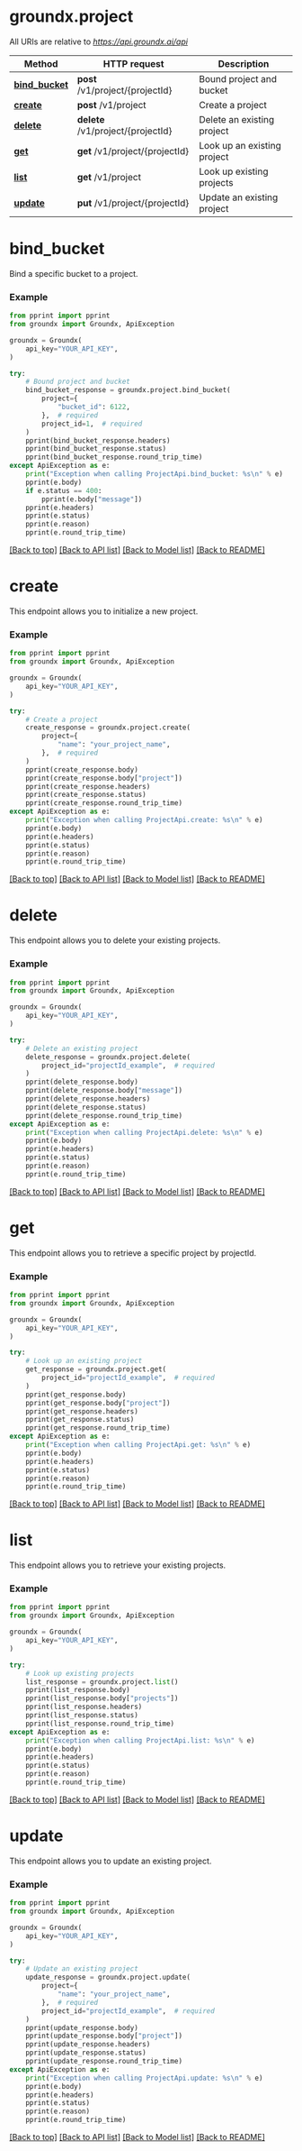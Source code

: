 # groundx.project

All URIs are relative to *https://api.groundx.ai/api*

Method | HTTP request | Description
------------- | ------------- | -------------
[**bind_bucket**](#bind_bucket) | **post** /v1/project/{projectId} | Bound project and bucket
[**create**](#create) | **post** /v1/project | Create a project
[**delete**](#delete) | **delete** /v1/project/{projectId} | Delete an existing project
[**get**](#get) | **get** /v1/project/{projectId} | Look up an existing project
[**list**](#list) | **get** /v1/project | Look up existing projects
[**update**](#update) | **put** /v1/project/{projectId} | Update an existing project

# **bind_bucket**

Bind a specific bucket to a project.

### Example

```python
from pprint import pprint
from groundx import Groundx, ApiException

groundx = Groundx(
    api_key="YOUR_API_KEY",
)

try:
    # Bound project and bucket
    bind_bucket_response = groundx.project.bind_bucket(
        project={
            "bucket_id": 6122,
        },  # required
        project_id=1,  # required
    )
    pprint(bind_bucket_response.headers)
    pprint(bind_bucket_response.status)
    pprint(bind_bucket_response.round_trip_time)
except ApiException as e:
    print("Exception when calling ProjectApi.bind_bucket: %s\n" % e)
    pprint(e.body)
    if e.status == 400:
        pprint(e.body["message"])
    pprint(e.headers)
    pprint(e.status)
    pprint(e.reason)
    pprint(e.round_trip_time)
```

[[Back to top]](#__pageTop) [[Back to API list]](../../../README.md#documentation-for-api-endpoints) [[Back to Model list]](../../../README.md#documentation-for-models) [[Back to README]](../../../README.md)

# **create**

This endpoint allows you to initialize a new project.

### Example

```python
from pprint import pprint
from groundx import Groundx, ApiException

groundx = Groundx(
    api_key="YOUR_API_KEY",
)

try:
    # Create a project
    create_response = groundx.project.create(
        project={
            "name": "your_project_name",
        },  # required
    )
    pprint(create_response.body)
    pprint(create_response.body["project"])
    pprint(create_response.headers)
    pprint(create_response.status)
    pprint(create_response.round_trip_time)
except ApiException as e:
    print("Exception when calling ProjectApi.create: %s\n" % e)
    pprint(e.body)
    pprint(e.headers)
    pprint(e.status)
    pprint(e.reason)
    pprint(e.round_trip_time)
```

[[Back to top]](#__pageTop) [[Back to API list]](../../../README.md#documentation-for-api-endpoints) [[Back to Model list]](../../../README.md#documentation-for-models) [[Back to README]](../../../README.md)

# **delete**

This endpoint allows you to delete your existing projects.

### Example

```python
from pprint import pprint
from groundx import Groundx, ApiException

groundx = Groundx(
    api_key="YOUR_API_KEY",
)

try:
    # Delete an existing project
    delete_response = groundx.project.delete(
        project_id="projectId_example",  # required
    )
    pprint(delete_response.body)
    pprint(delete_response.body["message"])
    pprint(delete_response.headers)
    pprint(delete_response.status)
    pprint(delete_response.round_trip_time)
except ApiException as e:
    print("Exception when calling ProjectApi.delete: %s\n" % e)
    pprint(e.body)
    pprint(e.headers)
    pprint(e.status)
    pprint(e.reason)
    pprint(e.round_trip_time)
```

[[Back to top]](#__pageTop) [[Back to API list]](../../../README.md#documentation-for-api-endpoints) [[Back to Model list]](../../../README.md#documentation-for-models) [[Back to README]](../../../README.md)

# **get**

This endpoint allows you to retrieve a specific project by projectId.

### Example

```python
from pprint import pprint
from groundx import Groundx, ApiException

groundx = Groundx(
    api_key="YOUR_API_KEY",
)

try:
    # Look up an existing project
    get_response = groundx.project.get(
        project_id="projectId_example",  # required
    )
    pprint(get_response.body)
    pprint(get_response.body["project"])
    pprint(get_response.headers)
    pprint(get_response.status)
    pprint(get_response.round_trip_time)
except ApiException as e:
    print("Exception when calling ProjectApi.get: %s\n" % e)
    pprint(e.body)
    pprint(e.headers)
    pprint(e.status)
    pprint(e.reason)
    pprint(e.round_trip_time)
```

[[Back to top]](#__pageTop) [[Back to API list]](../../../README.md#documentation-for-api-endpoints) [[Back to Model list]](../../../README.md#documentation-for-models) [[Back to README]](../../../README.md)

# **list**

This endpoint allows you to retrieve your existing projects.

### Example

```python
from pprint import pprint
from groundx import Groundx, ApiException

groundx = Groundx(
    api_key="YOUR_API_KEY",
)

try:
    # Look up existing projects
    list_response = groundx.project.list()
    pprint(list_response.body)
    pprint(list_response.body["projects"])
    pprint(list_response.headers)
    pprint(list_response.status)
    pprint(list_response.round_trip_time)
except ApiException as e:
    print("Exception when calling ProjectApi.list: %s\n" % e)
    pprint(e.body)
    pprint(e.headers)
    pprint(e.status)
    pprint(e.reason)
    pprint(e.round_trip_time)
```

[[Back to top]](#__pageTop) [[Back to API list]](../../../README.md#documentation-for-api-endpoints) [[Back to Model list]](../../../README.md#documentation-for-models) [[Back to README]](../../../README.md)

# **update**

This endpoint allows you to update an existing project.

### Example

```python
from pprint import pprint
from groundx import Groundx, ApiException

groundx = Groundx(
    api_key="YOUR_API_KEY",
)

try:
    # Update an existing project
    update_response = groundx.project.update(
        project={
            "name": "your_project_name",
        },  # required
        project_id="projectId_example",  # required
    )
    pprint(update_response.body)
    pprint(update_response.body["project"])
    pprint(update_response.headers)
    pprint(update_response.status)
    pprint(update_response.round_trip_time)
except ApiException as e:
    print("Exception when calling ProjectApi.update: %s\n" % e)
    pprint(e.body)
    pprint(e.headers)
    pprint(e.status)
    pprint(e.reason)
    pprint(e.round_trip_time)
```

[[Back to top]](#__pageTop) [[Back to API list]](../../../README.md#documentation-for-api-endpoints) [[Back to Model list]](../../../README.md#documentation-for-models) [[Back to README]](../../../README.md)


